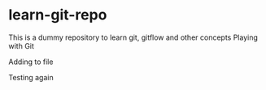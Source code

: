 # learn-git-repo
This is a dummy repository to learn git, gitflow and other concepts
Playing with Git 

Adding to file

Testing again
